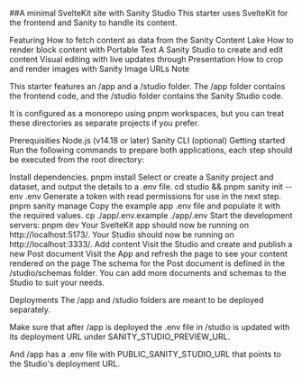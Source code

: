 ##A minimal SvelteKit site with Sanity Studio
This starter uses SvelteKit for the frontend and Sanity to handle its content.

Featuring
How to fetch content as data from the Sanity Content Lake
How to render block content with Portable Text
A Sanity Studio to create and edit content
Visual editing with live updates through Presentation
How to crop and render images with Sanity Image URLs
Note

This starter features an /app and a /studio folder. The /app folder contains the frontend code, and the /studio folder contains the Sanity Studio code.

It is configured as a monorepo using pnpm workspaces, but you can treat these directories as separate projects if you prefer.

Prerequisities
Node.js (v14.18 or later)
Sanity CLI (optional)
Getting started
Run the following commands to prepare both applications, each step should be executed from the root directory:

Install dependencies.
pnpm install
Select or create a Sanity project and dataset, and output the details to a .env file.
cd studio && pnpm sanity init --env .env
Generate a token with read permissions for use in the next step.
pnpm sanity manage
Copy the example app .env file and populate it with the required values.
cp ./app/.env.example ./app/.env
Start the development servers:
pnpm dev
Your SvelteKit app should now be running on http://localhost:5173/.
Your Studio should now be running on http://localhost:3333/.
Add content
Visit the Studio and create and publish a new Post document
Visit the App and refresh the page to see your content rendered on the page
The schema for the Post document is defined in the /studio/schemas folder. You can add more documents and schemas to the Studio to suit your needs.

Deployments
The /app and /studio folders are meant to be deployed separately.

Make sure that after /app is deployed the .env file in /studio is updated with its deployment URL under SANITY_STUDIO_PREVIEW_URL.

And /app has a .env file with PUBLIC_SANITY_STUDIO_URL that points to the Studio's deployment URL.
